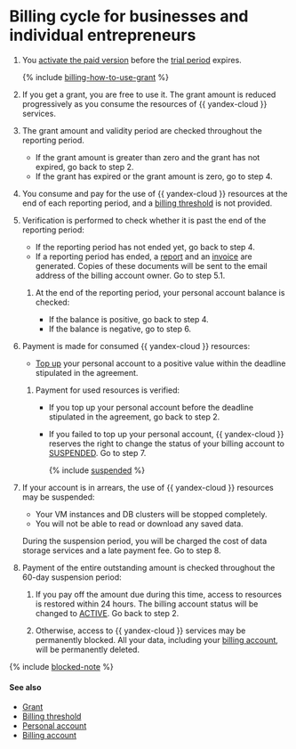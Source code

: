 # Billing cycle for businesses and individual entrepreneurs


1. You [activate the paid version](../operations/activate-commercial.md) before the [trial period](../../billing/concepts/trial-period.md) expires.

   {% include [billing-how-to-use-grant](../../_includes/billing-how-to-use-grant.md) %}

1. If you get a grant, you are free to use it. The grant amount is reduced progressively as you consume the resources of {{ yandex-cloud }} services.

1. The grant amount and validity period are checked throughout the reporting period.

   * If the grant amount is greater than zero and the grant has not expired, go back to step 2.
   * If the grant has expired or the grant amount is zero, go to step 4.


1. You consume and pay for the use of {{ yandex-cloud }} resources at the end of each reporting period, and a [billing threshold](../concepts/billing-threshold.md) is not provided.

1. Verification is performed to check whether it is past the end of the reporting period:

   * If the reporting period has not ended yet, go back to step 4.
   * If a reporting period has ended, a [report](../concepts/act.md) and an [invoice](../concepts/invoice.md) are generated. Copies of these documents will be sent to the email address of the billing account owner. Go to step 5.1.

   1. At the end of the reporting period, your personal account balance is checked:

      * If the balance is positive, go back to step 4.
      * If the balance is negative, go to step 6.


1. Payment is made for consumed {{ yandex-cloud }} resources:

   * [Top up](../operations/pay-the-bill.md) your personal account to a positive value within the deadline stipulated in the agreement.   

   1. Payment for used resources is verified:

      * If you top up your personal account before the deadline stipulated in the agreement, go back to step 2.      
      * If you failed to top up your personal account, {{ yandex-cloud }} reserves the right to change the status of your billing account to [SUSPENDED](../concepts/billing-account-statuses.md). Go to step 7.

         {% include [suspended](../_includes/billing-suspended.md) %}

1. If your account is in arrears, the use of {{ yandex-cloud }} resources may be suspended:

   * Your VM instances and DB clusters will be stopped completely.
   * You will not be able to read or download any saved data.

   During the suspension period, you will be charged the cost of data storage services and a late payment fee. Go to step 8.

1. Payment of the entire outstanding amount is checked throughout the 60-day suspension period:

   1. If you pay off the amount due during this time, access to resources is restored within 24 hours. The billing account status will be changed to [ACTIVE](../concepts/billing-account-statuses.md). Go back to step 2.

   1. Otherwise, access to {{ yandex-cloud }} services may be permanently blocked. All your data, including your [billing account](../concepts/billing-account.md), will be permanently deleted.


{% include [blocked-note](../_includes/blocked-note.md) %}


#### See also

* [Grant](../concepts/bonus-account.md)
* [Billing threshold](../concepts/billing-threshold.md)
* [Personal account](../concepts/personal-account.md)
* [Billing account](../concepts/billing-account.md)
